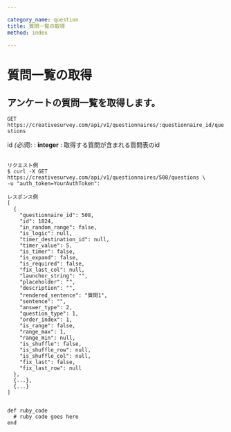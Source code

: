 ```yaml
---

category_name: question
title: 質問一覧の取得
method: index

---
```


# 質問一覧の取得

## アンケートの質問一覧を取得します。

`GET https://creativesurvey.com/api/v1/questionnaires/:questionnaire_id/questions`

id _(必須)_:
: __integer__
: 取得する質問が含まれる質問表のid

~~~

リクエスト例
$ curl -X GET https://creativesurvey.com/api/v1/questionnaires/508/questions \
-u "auth_token=YourAuthToken":

レスポンス例
[
  {
    "questionnaire_id": 508,
    "id": 1824,
    "in_random_range": false,
    "is_logic": null,
    "timer_destination_id": null,
    "timer_value": 5,
    "is_timer": false,
    "is_expand": false,
    "is_required": false,
    "fix_last_col": null,
    "launcher_string": "",
    "placeholder": "",
    "description": "",
    "rendered_sentence": "質問1",
    "sentence": "",
    "answer_type": 2,
    "question_type": 1,
    "order_index": 1,
    "is_range": false,
    "range_max": 1,
    "range_min": null,
    "is_shuffle": false,
    "is_shuffle_row": null,
    "is_shuffle_col": null,
    "fix_last": false,
    "fix_last_row": null
  },
  {...},
  {...}
]


~~~

~~~
def ruby_code
  # ruby code goes here
end
~~~


